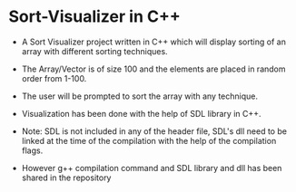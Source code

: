 # Sort-Visualizer in C++

* A Sort Visualizer project written in C++ which will display sorting of an array with different sorting techniques.

* The Array/Vector is of size 100 and the elements are placed in random order from 1-100.

* The user will be prompted to sort the array with any technique.

* Visualization has been done with the help of SDL library in C++.

* Note: SDL is not included in any of the header file, SDL's dll need to be linked at the time of the compilation with the help of the compilation flags.

* However g++ compilation command and SDL library and dll has been shared in the repository

